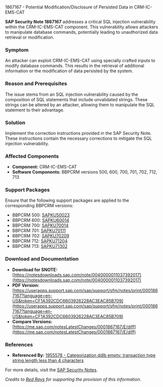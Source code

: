 1867167 - Potential Modification/Disclosure of Persisted Data in CRM-IC-EMS-CAT

**SAP Security Note 1867167** addresses a critical SQL injection vulnerability within the CRM-IC-EMS-CAT component. This vulnerability allows attackers to manipulate database commands, potentially leading to unauthorized data retrieval or modification.

### Symptom
An attacker can exploit CRM-IC-EMS-CAT using specially crafted inputs to modify database commands. This results in the retrieval of additional information or the modification of data persisted by the system.

### Reason and Prerequisites
The issue stems from an SQL injection vulnerability caused by the composition of SQL statements that include unvalidated strings. These strings can be altered by an attacker, allowing them to manipulate the SQL statement to their advantage.

### Solution
Implement the correction instructions provided in the SAP Security Note. These instructions contain the necessary corrections to mitigate the SQL injection vulnerability.

### Affected Components
- **Component:** CRM-IC-EMS-CAT
- **Software Components:** BBPCRM versions 500, 600, 700, 701, 702, 712, 713

### Support Packages
Ensure that the following support packages are applied to the corresponding BBPCRM versions:

- BBPCRM 500: [SAPKU50023](https://me.sap.com/supportpackage/SAPKU50023)
- BBPCRM 600: [SAPKU60014](https://me.sap.com/supportpackage/SAPKU60014)
- BBPCRM 700: [SAPKU70014](https://me.sap.com/supportpackage/SAPKU70014)
- BBPCRM 701: [SAPKU70111](https://me.sap.com/supportpackage/SAPKU70111)
- BBPCRM 702: [SAPKU70209](https://me.sap.com/supportpackage/SAPKU70209)
- BBPCRM 712: [SAPKU71204](https://me.sap.com/supportpackage/SAPKU71204)
- BBPCRM 713: [SAPKU71302](https://me.sap.com/supportpackage/SAPKU71302)

### Download and Documentation
- **Download for SNOTE:** [https://notesdownloads.sap.com/note/0040000011037392017](https://notesdownloads.sap.com/note/0040000011037392017)
- **PDF Version:** [https://userapps.support.sap.com/sap/support/sfm/notes/print/0001867167?language=en-US&token=CF1A392CDC6603926228AC3EAC85B709](https://userapps.support.sap.com/sap/support/sfm/notes/print/0001867167?language=en-US&token=CF1A392CDC6603926228AC3EAC85B709)
- **Compare Versions:** [https://me.sap.com/notesLatestChanges/0001867167/E/diff](https://me.sap.com/notesLatestChanges/0001867167/E/diff)

### References
- **Referenced By:** [1955578 - Categorization ddlb empty: transaction type string length less than 4 characters](https://me.sap.com/notes/1955578)

For more details, visit the [SAP Security Notes](https://me.sap.com/).

*Credits to [Red Rays](https://redrays.io) for supporting the provision of this information.*